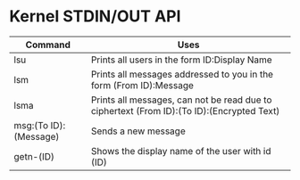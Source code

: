 # Kernel STDIN/OUT API

| Command               | Uses                                                                                      |
|-----------------------|-------------------------------------------------------------------------------------------|
| lsu                   | Prints all users in the form ID:Display Name                                              |
| lsm                   | Prints all messages addressed to you in the form (From ID):Message                      |
| lsma                  | Prints all messages, can not be read due to ciphertext (From ID):(To ID):(Encrypted Text) |
| msg:(To ID):(Message) | Sends a new message                                                                       |
| getn-(ID)             | Shows the display name of the user with id (ID)                                           |
